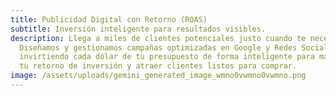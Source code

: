 ```yaml
---
title: Publicidad Digital con Retorno (ROAS)
subtitle: Inversión inteligente para resultados visibles.
description: Llega a miles de clientes potenciales justo cuando te necesitan.
  Diseñamos y gestionamos campañas optimizadas en Google y Redes Sociales,
  invirtiendo cada dólar de tu presupuesto de forma inteligente para maximizar
  tu retorno de inversión y atraer clientes listos para comprar.
image: /assets/uploads/gemini_generated_image_wmno0vwmno0vwmno.png
---
```

